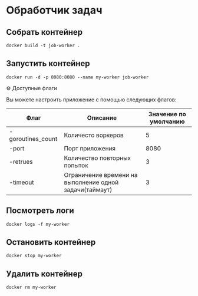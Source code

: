 # Обработчик задач

## Собрать контейнер
```
docker build -t job-worker .
```

## Запустить контейнер
```
docker run -d -p 8080:8080 --name my-worker job-worker
```

⚙️ Доступные флаги

Вы можете настроить приложение с помощью следующих флагов:

Флаг | 	Описание |	Значение по умолчанию
--- | --- | --- |
-goroutines_count	| Количесто воркеров | 5
-port	| Порт приложения | 8080
-retrues | Количество повторных попыток | 3
-timeout | Ограничение времени на выполнение одной задачи(таймаут) | 3

## Посмотреть логи
```
docker logs -f my-worker
```

## Остановить контейнер
```
docker stop my-worker
```

## Удалить контейнер
```
docker rm my-worker
```